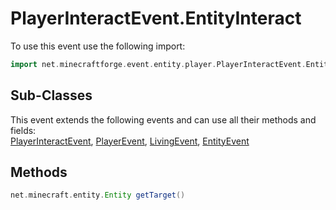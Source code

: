 # PlayerInteractEvent.EntityInteract

To use this event use the following import:
```groovy
import net.minecraftforge.event.entity.player.PlayerInteractEvent.EntityInteract
```

## Sub-Classes
This event extends the following events and can use all their methods and fields: <br>
[PlayerInteractEvent](player_interact_event.md), [PlayerEvent](../player_event/player_event.md), [LivingEvent](../living_event/living_event.md), [EntityEvent](../entity_event/entity_event.md)

## Methods
```groovy
net.minecraft.entity.Entity getTarget()
```
